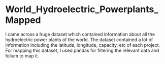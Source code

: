 # World_Hydroelectric_Powerplants_Mapped

I came across a huge dataset which contained information about all the hydroelectric power plants of the world.
The dataset contained a lot of information including the latitude, longitude, capacity, etc of each project.
For mapping this dataset, I used pandas for filtering the relevant data and folium to map it.
